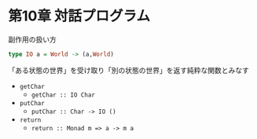 # 第10章 対話プログラム

副作用の扱い方

```haskell
type IO a = World -> (a,World)
```

「ある状態の世界」を受け取り「別の状態の世界」を返す純粋な関数とみなす

 - `getChar`
   - `getChar :: IO Char`
 - `putChar`
   - `putChar :: Char -> IO ()`
 - `return`
   - `return :: Monad m => a -> m a`